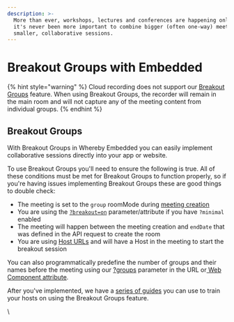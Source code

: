 ```yaml
---
description: >-
  More than ever, workshops, lectures and conferences are happening online. So
  it's never been more important to combine bigger (often one-way) meetings with
  smaller, collaborative sessions.
---
```


# Breakout Groups with Embedded

{% hint style="warning" %}
Cloud recording does not support our [Breakout Groups](breakout-groups-with-embedded.md) feature. When using Breakout Groups, the recorder will remain in the main room and will not capture any of the meeting content from individual groups.
{% endhint %}

## Breakout Groups

With Breakout Groups in Whereby Embedded you can easily implement collaborative sessions directly into your app or website.

To use Breakout Groups you'll need to ensure the following is true. All of these conditions must be met for Breakout Groups to function properly, so if you're having issues implementing Breakout Groups these are good things to double check:

* The meeting is set to the `group` roomMode during [meeting creation](../../reference/whereby-rest-api-reference.md#create-meeting)&#x20;
* You are using the [`?breakout=on`](using-url-parameters.md#breakout-less-than-on-or-off-greater-than) parameter/attribute if you have `?minimal` enabled
* The meeting will happen between the meeting creation and `endDate` that was defined in the API request to create the room
* You are using [Host URLs](../user-roles-and-privileges.md) and will have a Host in the meeting to start the breakout session

You can also programmatically predefine the number of groups and their names before the meeting using our [?groups](using-url-parameters.md#groups-orange-banana-coconut) parameter in the URL or[ Web Component attribute](../../reference/using-the-whereby-embed-element.md#attributes-of-the-component).

After you've implemented, we have a [series of guides](../../end-user/end-user-support-guides/using-breakout-groups.md) you can use to train your hosts on using the Breakout Groups feature.

\
